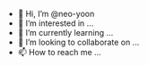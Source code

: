 - 👋 Hi, I’m @neo-yoon
- 👀 I’m interested in ...
- 🌱 I’m currently learning ...
- 💞️ I’m looking to collaborate on ...
- 📫 How to reach me ...

<!---
neo-yoon/neo-yoon is a ✨ special ✨ repository because its `README.md` (this file) appears on your GitHub profile.
You can click the Preview link to take a look at your changes.
--->
